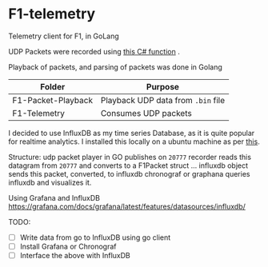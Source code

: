 # F1-telemetry
Telemetry client for F1, in GoLang

UDP Packets were recorded using [this C# function](https://github.com/AbhinavA10/F1-telemetry/blob/master/ByteWriter/F1_Capture/Main_Program.cs#L67) .

Playback of packets, and parsing of packets was done in Golang


| Folder             | Purpose                            |
| ------------------ | ---------------------------------- |
| F1-Packet-Playback | Playback UDP data from `.bin` file |
| F1-Telemetry       | Consumes UDP packets               |

I decided to use InfluxDB as my time series Database, as it is quite popular for realtime analytics.
I installed this locally on a ubuntu machine as per [this](./F1-Telemetry/influxsender/InfluxConnectionInstructions.md).

Structure:
udp packet player in GO publishes on `20777`
recorder reads this datagram from `20777` and converts to a F1Packet struct
...
influxdb object sends this packet, converted, to influxdb
chronograf or graphana queries influxdb and visualizes it.


Using Grafana and InfluxDB
https://grafana.com/docs/grafana/latest/features/datasources/influxdb/


TODO:
- [ ] Write data from go to InfluxDB using go client
- [ ] Install Grafana or Chronograf
- [ ] Interface the above with InfluxDB